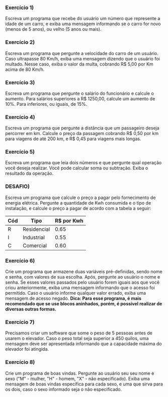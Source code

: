 ### Exercício 1)
Escreva um programa que recebe do usuário um número que represente a idade de um carro, e exiba uma mensagem informando se o carro for novo (menos de 5 anos), ou velho (5 anos ou mais).


### Exercício 2)
Escreva um programa que pergunte a velocidade do carro de um usuário. Caso ultrapasse 80 Km/h, exiba uma mensagem dizendo que o usuário foi multado. Nesse caso, exiba o valor da multa, cobrando R$ 5,00 por Km acima de 80 Km/h.


### Exercício 3)
Escreva um programa que pergunte o salário do funcionário e calcule o aumento. Para salários superiores a R$ 1250,00, calcule um aumento de 10%. Para inferiores, ou iguais, de 15%.

### Exercício 4)
Escreva um programa que pergunte a distância que um passageiro deseja percorrer em km. Calcule o preço da passagem cobrando R$ 0,50 por km para viagens de até 200 km, e R$ 0,45 para viagens mais longas.

### Exercício 5)
Escreva um programa que leia dois números e que pergunte qual operação você deseja realizar. Você pode calcular soma ou subtração. Exiba o resultado da operação.

### DESAFIO)
Escreva um programa que calcule o preço a pagar pelo fornecimento de energia elétrica. Pergunte a quantidade de Kwh consumida e o tipo de instalação, e calcule o preço a pagar de acordo com a tabela a seguir:


|Cód|Tipo       |R$ por Kwh |
|---|-----------|-----------|
| R |Residencial|0.65       |
| I |Industrial |0.55       |   
| C |Comercial  |0.60       |


### Exercício 6)
Crie um programa que armazene duas variáveis pré-definidas, sendo nome e senha, com valores de sua escolha. Após, pergunte ao usuário o nome e senha. Se esses valores passados pelo usuário forem iguais aos que você criou anteriormente, exiba uma mensagem informando que o acesso foi permitido. Caso o usuário informe qualquer valor errado, exiba uma mensagem de acesso negado. **Dica: Para esse programa, é mais recomendado que se use blocos aninhados, porém, é possível realizar de diversas outras formas.**


### Exercício 7)
Precisamos criar um software que some o peso de 5 pessoas antes de usarem o elevador. Caso o peso total seja superior a 450 quilos, uma mensagem deve ser apresentada informando que a capacidade máxima do elevador foi atingida.


### Exercício 8)
Crie um programa de boas vindas. Pergunte ao usuário seu seu nome e sexo ("M" - mulher, "H" - homem, "X" - não especificado). Exiba uma mensagem de boas vindas específica para cada sexo, e uma que sirva para os dois, caso o sexo informado seja o não especificado.
